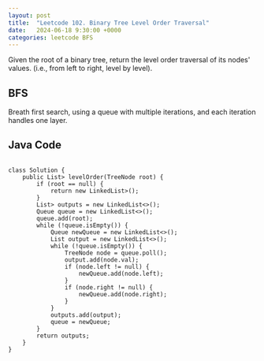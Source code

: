 ```yaml
---
layout: post
title:  "Leetcode 102. Binary Tree Level Order Traversal"
date:   2024-06-18 9:30:00 +0000
categories: leetcode BFS
---
```


Given the root of a binary tree, return the level order traversal of its nodes' values. (i.e., from left to right, level by level).

<h2>BFS</h2>
Breath first search, using a queue with multiple iterations, and each iteration handles one layer.

<h2> Java Code </h2>
<pre>
<code>
class Solution {
    public List<List<Integer>> levelOrder(TreeNode root) {
        if (root == null) {
            return new LinkedList<List<Integer>>();
        }
        List<List<Integer>> outputs = new LinkedList<>();
        Queue<TreeNode> queue = new LinkedList<>();
        queue.add(root);
        while (!queue.isEmpty()) {
            Queue<TreeNode> newQueue = new LinkedList<>();
            List<Integer> output = new LinkedList<>();
            while (!queue.isEmpty()) {
                TreeNode node = queue.poll();
                output.add(node.val);
                if (node.left != null) {
                    newQueue.add(node.left);
                }
                if (node.right != null) {
                    newQueue.add(node.right);
                }
            }
            outputs.add(output);
            queue = newQueue;
        }
        return outputs;
    }
}
</code>
</pre>

